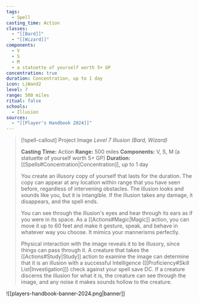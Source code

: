 ```yaml
---
tags:
  - Spell
casting_time: Action
classes:
  - "[[Bard]]"
  - "[[Wizard]]"
components:
  - V
  - S
  - M
  - a statuette of yourself worth 5+ GP
concentration: true
duration: Concentration, up to 1 day
icon: LiWand2
level: 7
range: 500 miles
ritual: false
schools:
  - Illusion
sources: 
  - "[[Player's Handbook 2024]]"
---
```

>[!spell-callout] Project Image
>_Level 7 Illusion (Bard, Wizard)_
>
>**Casting Time:** Action
>**Range:** 500 miles
>**Components:** V, S, M (a statuette of yourself worth 5+ GP)
>**Duration:** [[Spells#Concentration\|Concentration]], up to 1 day
>
>You create an illusory copy of yourself that lasts for the duration. The copy can appear at any location within range that you have seen before, regardless of intervening obstacles. The illusion looks and sounds like you, but it is intangible. If the illusion takes any damage, it disappears, and the spell ends.
>
>You can see through the illusion's eyes and hear through its ears as if you were in its space. As a [[Actions#Magic\|Magic]] action, you can move it up to 60 feet and make it gesture, speak, and behave in whatever way you choose. It mimics your mannerisms perfectly.
>
>Physical interaction with the image reveals it to be illusory, since things can pass through it. A creature that takes the [[Actions#Study\|Study]] action to examine the image can determine that it is an illusion with a successful Intelligence ([[Proficiency#Skill List\|Investigation]]) check against your spell save DC. If a creature discerns the illusion for what it is, the creature can see through the image, and any noise it makes sounds hollow to the creature.


![[players-handbook-banner-2024.png|banner]]